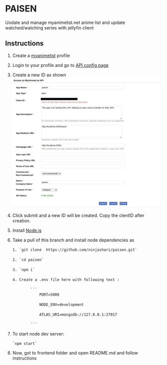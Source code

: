 # PAISEN

Uodate and manage myanimelist.net anime list and update watched/watching series with jellyfin client

## Instructions

1.  Create a [myanimelist](https://myanimelist.net/) profile

2.  Login to your profile and go to [API config page](https://myanimelist.net/apiconfig)

3.  Create a new ID as shown ![mal](./extra/mal.jpg)

4.  Click submit and a new ID will be created. Copy the clentID after creation.

5.  Install [Node.js](https://nodejs.org/en)

6.  Take a pull of this branch and install node dependencies as

        1. `git clone  https://github.com/ninjashari/paisen.git`

        2. `cd paisen`

        3. `npm i`

        4. Create a .env file here with following text :

                ```
                    PORT=5000

                    NODE_ENV=development

                    ATLAS_URI=mongodb://127.0.0.1:27017

                ```

7.  To start node dev server:

        `npm start`

8.  Now, got to frontend folder and open README.md and follow instructions
